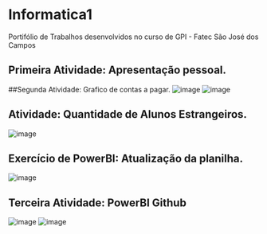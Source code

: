 # Informatica1
Portifólio de Trabalhos desenvolvidos no curso de GPI - Fatec São José dos Campos
## Primeira Atividade: Apresentação pessoal.


##Segunda Atividade: Grafico de contas a pagar.
![image](https://github.com/user-attachments/assets/86679580-f29b-4e85-847a-4aca1f36c123)
![image](https://github.com/user-attachments/assets/c555a5db-7039-4f09-a2e1-a4f9c6496efb)


## Atividade: Quantidade de Alunos Estrangeiros.
![image](https://github.com/user-attachments/assets/374b6ce0-ae68-40d7-8abe-e85de75226f4)

## Exercício de PowerBI: Atualização da planilha.
![image](https://github.com/user-attachments/assets/5c8089cf-aa04-44cb-bf46-ef862d21fb3c)

## Terceira Atividade: PowerBI Github
![image](https://github.com/user-attachments/assets/694755ee-5b8b-4149-9a65-09511c24f8e6)
![image](https://github.com/user-attachments/assets/ea025afb-00f2-4737-85b4-b6a6117abe9d)
